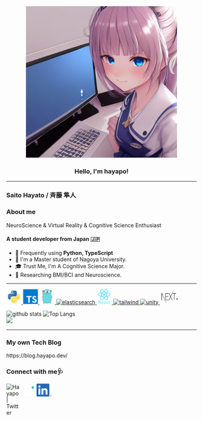 <div>
  <div align="center">
    <img width="400" height="400" src="img/icon_2.png" />
  </div>
  <h3 align="center">
      Hello, I'm hayapo!
  </h3>
</div>

<hr />

<div>
  <h3>
      Saito Hayato / 斉藤 隼人
  </h3>
  <div>
    <h3> About me </h3>
    NeuroScience & Virtual Reality & Cognitive Science Enthusiast
    <h4>A student developer from Japan &#x1f1ef;&#x1f1f5;</h4>
    
  - 🌱 Frequently using **Python, TypeScript**
  - 🏫 I'm a Master student of Nagoya University.
  - 🎓 Trust Me, I'm A Cognitive Science Major.
  - 🧪 Researching BMI/BCI and Neuroscience. 
  </div>
</div>

<hr />

<div>
  <div>
    <p align="left"> 
      <a href="https://www.python.org" target="_blank" rel="noreferrer">
        <img src="https://raw.githubusercontent.com/devicons/devicon/master/icons/python/python-original.svg" alt="python" width="40" height="40"/>
      </a>
      <a href="https://www.typescriptlang.org/" target="_blank" rel="noreferrer">
        <img src="https://raw.githubusercontent.com/devicons/devicon/master/icons/typescript/typescript-original.svg" alt="typescript" width="40" height="40"/>
      </a>
      <a href="https://golang.org" target="_blank" rel="noreferrer">
        <img src="https://raw.githubusercontent.com/devicons/devicon/master/icons/go/go-original.svg" alt="go" width="40" height="40"/>
      </a>
      <a href="https://www.elastic.co" target="_blank" rel="noreferrer"> 
        <img src="https://www.vectorlogo.zone/logos/elastic/elastic-icon.svg" alt="elasticsearch" width="40" height="40"/> 
      </a>
      <a href="https://reactjs.org/" target="_blank" rel="noreferrer">
        <img src="https://raw.githubusercontent.com/devicons/devicon/master/icons/react/react-original-wordmark.svg" alt="react" width="40" height="40"/>
      </a>
      <a href="https://tailwindcss.com/" target="_blank" rel="noreferrer">
        <img src="https://www.vectorlogo.zone/logos/tailwindcss/tailwindcss-icon.svg" alt="tailwind" width="40" height="40"/>
      </a>
      <a href="https://unity.com/" target="_blank" rel="noreferrer"> <img src="https://www.vectorlogo.zone/logos/unity3d/unity3d-icon.svg" alt="unity" width="40" height="40"/>
      </a>
      <a href="https://nextjs.org/" target="_blank" rel="noreferrer">
        <img src="img/NextJS.png" alt="nextjs" width="50" height="40" fill="%23ffffff"/>
      </a> 
    </p>
  </div>
   <img alt="github stats" height="150px" src="https://github-readme-stats.vercel.app/api?username=hayapo&count_private=true&show_icons=true&theme=tokyonight"/>
   <img alt="Top Langs" height="150px" src="https://github-readme-stats.vercel.app/api/top-langs/?username=hayapo&theme=tokyonight&layout=compact&exclude_repo=Hayapo_Portfolio,dotfiles,dotfiles_mac,OpenBCI_BMI"/>
</div>

<div>
  <img width=800 src="https://github-profile-trophy.vercel.app/?username=hayapo&column=7&theme=tokyonight"/>
</div>
<hr/>
<div>
  <h3> My own Tech Blog </h3>
  https://blog.hayapo.dev/
</div>

<div>
  <h3> Connect with me🩺 </h3>
  <a href="https://twitter.com/hayapo_hip">
    <img align="left" alt="Hayapo | Twitter" width="40px" src="https://raw.githubusercontent.com/anuraghazra/anuraghazra/master/assets/twitter.svg" />
  </a>
  <a href="https://www.wantedly.com/id/haya_to">
    <img align="left" alt="Hayapo | Wantedly" width="40px" src="img/Wantedly_Mark_DarkBG.png" />
  </a>
  <a href="https://www.linkedin.com/in/hayato-saito-25637b1b8/">
    <img align="left" alt="Hayapo | linkedin" width="40px" src="img/linkedin.png" />
  </a>
</div>  
